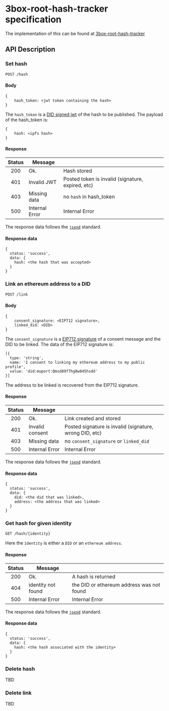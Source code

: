 # 3box-root-hash-tracker specification
The implementation of this can be found at [3box-root-hash-tracker](https://github.com/uport-project/3box-root-hash-tracker.git)

## API Description


### Set hash

`POST /hash`

#### Body

```
{
    hash_token: <jwt token containing the hash>
}
```

The `hash_token` is a [DID signed jwt](https://github.com/uport-project/did-jwt.git) of the hash to be published. The payload of the hash_token is:
```
{
    hash: <ipfs hash>
}
```

#### Response

| Status |     Message    |                                                   |
|:------:|----------------|---------------------------------------------------|
| 200    | Ok.            | Hash stored                           |
| 401    | Invalid JWT    | Posted token is invalid (signature, expired, etc) |
| 403    | Missing data   | no `hash` in hash_token                           |
| 500    | Internal Error | Internal Error                                    |

The response data follows the [`jsend`](https://labs.omniti.com/labs/jsend) standard.

#### Response data
```
{
  status: 'success',
  data: {
    hash: <the hash that was accepted>
  }
}
```

### Link an ethereum address to a DID

`POST /link`


#### Body

```
{
    consent_signature: <EIP712 signature>,
    linked_did: <DID>
}
```

The `consent_signature` is a [EIP712 signature](https://eips.ethereum.org/EIPS/eip-712) of a consent message and the DID to be linked. The data of the EIP712 signature is:
```
[{
  type: 'string',
  name: 'I consent to linking my ethereum address to my public profile',
  value: 'did:muport:Qmsd89f7hg0w845hsdd'
}]
```

The address to be linked is recovered from the EIP712 signature.

#### Response

| Status |     Message     |                                                   |
|:------:|-----------------|--------------------------------------------------|
| 200    | Ok.             | Link created and stored                           |
| 401    | Invalid consent | Posted signature is invalid (signature, wrong DID, etc) |
| 403    | Missing data    | no `consent_signature` or `linked_did`             |
| 500    | Internal Error  | Internal Error                                    |

The response data follows the [`jsend`](https://labs.omniti.com/labs/jsend) standard.

#### Response data
```
{
  status: 'success',
  data: {
    did: <the did that was linked>,
    address: <the address that was linked>
  }
}
```

### Get hash for given identity

`GET /hash/{identity}`

Here the `ìdentity` is either a `DID` or an `ethereum address`.

#### Response

| Status |     Message     |                                                   |
|:------:|-----------------|--------------------------------------------------|
| 200    | Ok.             | A hash is returned                           |
| 404    | identity not found    | the DID or ethereum address was not found    |
| 500    | Internal Error  | Internal Error                                    |

The response data follows the [`jsend`](https://labs.omniti.com/labs/jsend) standard.

#### Response data
```
{
  status: 'success',
  data: {
    hash: <the hash associated with the identity>
  }
}
```


### Delete hash
TBD

### Delete link
TBD


